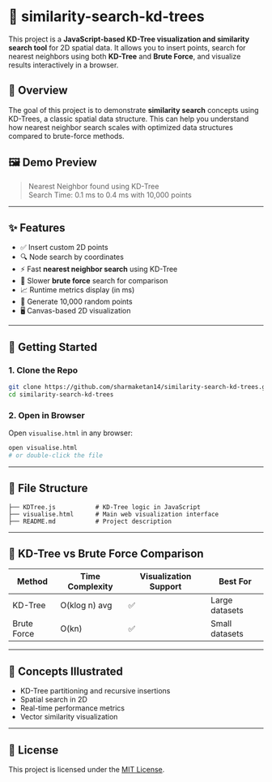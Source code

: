 # 📌 similarity-search-kd-trees

This project is a **JavaScript-based KD-Tree visualization and similarity search tool** for 2D spatial data. It allows you to insert points, search for nearest neighbors using both **KD-Tree** and **Brute Force**, and visualize results interactively in a browser.

## 🧠 Overview

The goal of this project is to demonstrate **similarity search** concepts using KD-Trees, a classic spatial data structure. This can help you understand how nearest neighbor search scales with optimized data structures compared to brute-force methods.

## 🖼 Demo Preview

> Nearest Neighbor found using KD-Tree  
> Search Time: 0.1 ms to 0.4 ms with 10,000 points

---

## ✨ Features

- ✅ Insert custom 2D points
- 🔍 Node search by coordinates
- ⚡ Fast **nearest neighbor search** using KD-Tree
- 🐢 Slower **brute force** search for comparison
- 📈 Runtime metrics display (in ms)
- 🎲 Generate 10,000 random points
- 🖥 Canvas-based 2D visualization

---

## 🚀 Getting Started

### 1. Clone the Repo

```bash
git clone https://github.com/sharmaketan14/similarity-search-kd-trees.git
cd similarity-search-kd-trees
```

### 2. Open in Browser

Open `visualise.html` in any browser:

```bash
open visualise.html
# or double-click the file
```

---

## 📁 File Structure

```
├── KDTree.js           # KD-Tree logic in JavaScript
├── visualise.html      # Main web visualization interface
├── README.md           # Project description
```

---

## 🧪 KD-Tree vs Brute Force Comparison

| Method         | Time Complexity | Visualization Support | Best For        |
|----------------|------------------|------------------------|-----------------|
| KD-Tree        | O(klog n) avg     | ✅                      | Large datasets  |
| Brute Force    | O(kn)             | ✅                      | Small datasets  |

---

## 🧠 Concepts Illustrated

- KD-Tree partitioning and recursive insertions
- Spatial search in 2D
- Real-time performance metrics
- Vector similarity visualization

---

## 📃 License

This project is licensed under the [MIT License](LICENSE).
